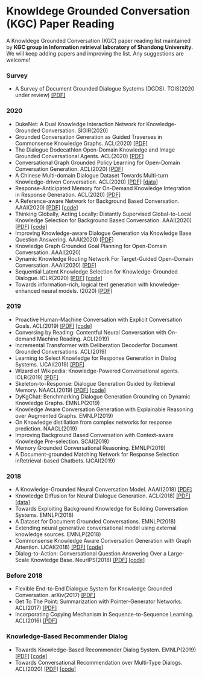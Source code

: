 # Knowldege Grounded Conversation (KGC) Paper Reading
A Knowldege Grounded Conversation (KGC) paper reading list maintained by **KGC group in Information retrieval laboratory of Shandong University**. We will keep adding papers and improving the list. Any suggestions are welcome!


### Survey
* A Survey of Document Grounded Dialogue Systems (DGDS). TOIS(2020 under review) [[PDF]](https://arxiv.org/abs/2004.13818?context=stat)

### 2020
* DukeNet: A Dual Knowledge Interaction Network for Knowledge-Grounded Conversation. SIGIR(2020)  
* Grounded Conversation Generation as Guided Traverses in Commonsense Knowledge Graphs. ACL(2020) [[PDF]]() 
* The Dialogue Dodecathlon Open-Domain Knowledge and Image Grounded Conversational Agents. ACL(2020) [[PDF]]() 
* Conversational Graph Grounded Policy Learning for Open-Domain Conversation Generation. ACL(2020) [[PDF]]() 
* A Chinese Multi-domain Dialogue Dataset Towards Multi-turn Knowledge-driven Conversation. ACL(2020) [[PDF]](https://arxiv.org/pdf/2004.04100.pdf) [[data]](https://github.com/thu-coai/KdConv) 
* Response-Anticipated Memory for On-Demand Knowledge Integration in Response Generation. ACL(2020) [[PDF]](https://arxiv.org/abs/2005.06128) 
* A Reference-aware Network for Background Based Conversation. AAAI(2020) [[PDF]](https://arxiv.org/pdf/1908.06449.pdf) [[code]](https://github.com/ChuanMeng/RefNet)
* Thinking Globally, Acting Locally: Distantly Supervised Global-to-Local Knowledge Selection for Background Based Conversation. AAAI(2020) [[PDF]](https://arxiv.org/pdf/1908.09528.pdf) [[code]](https://github.com/PengjieRen/GLKS) 
* Improving Knowledge-aware Dialogue Generation via Knowledge Base Question Answering. AAAI(2020) [[PDF]](https://arxiv.org/abs/1912.07491) 
* Knowledge Graph Grounded Goal Planning for Open-Domain Conversation. AAAI(2020)
* Dynamic Knowledge Routing Network For Target-Guided Open-Domain Conversation. AAAI(2020) [[PDF]](https://arxiv.org/abs/2002.01196) 
* Sequential Latent Knowledge Selection for Knowledge-Grounded Dialogue. ICLR(2020) [[PDF]](https://arxiv.org/abs/2002.07510?context=cs.CL) [[code]](https://github.com/bckim92/sequential-knowledge-transformer)
* Towards information-rich, logical text generation with knowledge-enhanced neural models. (2020) [[PDF]](https://arxiv.org/abs/2003.00814) 

### 2019
* Proactive Human-Machine Conversation with Explicit Conversation Goals. ACL(2019) [[PDF]](https://www.aclweb.org/anthology/P19-1369) [[code]](https://github.com/PaddlePaddle/Research/tree/master/NLP/ACL2019-DuConv) 
* Conversing by Reading: Contentful Neural Conversation with On-demand Machine Reading. ACL(2019)
* Incremental Transformer with Deliberation Decoderfor Document Grounded Conversations. ACL(2019)
* Learning to Select Knowledge for Response Generation in Dialog Systems. IJCAI(2019) [[PDF]](https://www.ijcai.org/proceedings/2019/0706.pdf) 
* Wizard of Wikipedia: Knowledge-Powered Conversational agents. ICLR(2019) [[PDF]](https://arxiv.org/pdf/1811.01241.pdf)
* Skeleton-to-Response: Dialogue Generation Guided by Retrieval Memory. NAACL(2019) [[PDF]](https://www.aclweb.org/anthology/N19-1124) [[code]](https://github.com/jcyk/Skeleton-to-Response) 
* DyKgChat: Benchmarking Dialogue Generation Grounding on Dynamic Knowledge Graphs. EMNLP(2019)
* Knowledge Aware Conversation Generation with Explainable Reasoning over Augmented Graphs. EMNLP(2019)
* On Knowledge distillation from complex networks for response prediction. NAACL(2019)
* Improving Background Based Conversation with Context-aware Knowledge Pre-selection. SCAI(2019)
* Memory Grounded Conversational Reasoning. EMNLP(2019)
* A Document-grounded Matching Network for Response Selection inRetrieval-based Chatbots. IJCAI(2019)


### 2018
* A Knowledge-Grounded Neural Conversation Model. AAAI(2018)  [[PDF]](https://arxiv.org/abs/1702.01932v2)
* Knowledge Diffusion for Neural Dialogue Generation. ACL(2018) [[PDF]](https://www.aclweb.org/anthology/P18-1138) [[data]](https://github.com/liushuman/neural-knowledge-diffusion)
* Towards Exploiting Background Knowledge for Building Conversation Systems. EMNLP(2018)
* A Dataset for Document Grounded Conversations. EMNLP(2018)
* Extending neural generative conversational model using external knowledge sources. EMNLP(2018)
* Commonsense Knowledge Aware Conversation Generation with Graph Attention. IJCAI(2018) [[PDF]](https://www.ijcai.org/proceedings/2018/0643.pdf) [[code]](https://github.com/tuxchow/ccm) 
* Dialog-to-Action: Conversational Question Answering Over a Large-Scale Knowledge Base. NeurIPS(2018) [[PDF]](http://papers.nips.cc/paper/7558-dialog-to-action-conversational-question-answering-over-a-large-scale-knowledge-base.pdf) [[code]](https://github.com/guoday/Dialog-to-Action)

### Before 2018
* Flexible End-to-End Dialogue System for Knowledge Grounded Conversation. arXiv(2017) [[PDF]](https://arxiv.org/pdf/1709.04264.pdf) 
* Get To The Point: Summarization with Pointer-Generator Networks. ACL(2017) [[PDF]](https://arxiv.org/abs/1704.04368) 
* Incorporating Copying Mechanism in Sequence-to-Sequence Learning. ACL(2016) [[PDF]](https://arxiv.org/abs/1603.06393)

### Knowledge-Based Recommender Dialog
* Towards Knowledge-Based Recommender Dialog System. EMNLP(2019) [[PDF]](https://www.aclweb.org/anthology/D19-1189.pdf) [[code]](https://github.com/THUDM/KBRD) 
* Towards Conversational Recommendation over Multi-Type Dialogs. ACL(2020) [[PDF]](https://arxiv.org/pdf/2005.03954.pdf) [[code]](https://github.com/PaddlePaddle/Research/tree/master/NLP/ACL2020-DuRecDial)
